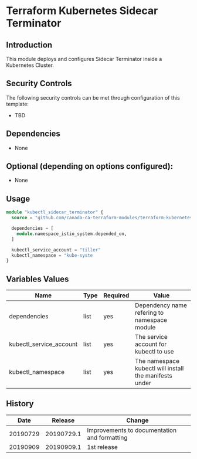 # Terraform Kubernetes Sidecar Terminator

## Introduction

This module deploys and configures Sidecar Terminator inside a Kubernetes Cluster.

## Security Controls

The following security controls can be met through configuration of this template:

* TBD

## Dependencies

* None

## Optional (depending on options configured):

* None

## Usage

```terraform
module "kubectl_sidecar_terminator" {
  source = "github.com/canada-ca-terraform-modules/terraform-kubernetes-sidecar-terminator?ref=20190909.1"

  dependencies = [
    module.namespace_istio_system.depended_on,
  ]

  kubectl_service_account = "tiller"
  kubectl_namespace = "kube-syste
}
```

## Variables Values

| Name                    | Type   | Required | Value                                                  |
| ----------------------- | ------ | -------- | ------------------------------------------------------ |
| dependencies            | list   | yes      | Dependency name refering to namespace module           |
| kubectl_service_account | list   | yes      | The service account for kubectl to use                 |
| kubectl_namespace       | list   | yes      | The namespace kubectl will install the manifests under |

## History

| Date     | Release    | Change                                                     |
| -------- | ---------- | ---------------------------------------------------------- |
| 20190729 | 20190729.1 | Improvements to documentation and formatting               |
| 20190909 | 20190909.1 | 1st release                                                |
